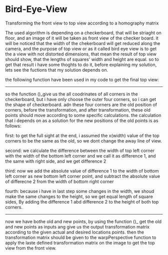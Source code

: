 # Bird-Eye-View
Transforming the front view to top view according to a homography matrix

The used algorithm is depending on a checkerboard, that will be striaght on floor, and an image of it will be taken as front view of the checker board. it will be noticed that the width of the chekerboard will get reduced along the camera, and the purpose of top view or as it called bird eye view is to get the a view with not distorted dimensions, that mean the result of top view should show, that the lengths of squares' width and height are equal. so to get that result i have some thoghts to do it, before explaining my solution, lets see the fuctions that my solution depends on.

the following function have been used in my code to get the final top view:
**********************
so the function ()_give us the all coodrinates of all corners in the checkerboard, but i have only choose the outer four corners, so i can get the shape of checkerboard.
adn these four corners are the old position of corners, before the transformation, and after transformation, these old points should move according to some specific calculations.
the  calculation that i depends on as a solution for the new positions of the old points is as follows:

first: to get the full sight at the end, i assumed the x(width) value of the top corners to be the same as the old, so we dont change the away line of view.

second: we calculate the difference between the width of top left corner with the width of the bottom left corner and we call it as difference 1, and the same with right side, and we get difference 2

third: now we add the absolute value of difference 1 to the width of bottom left corner as new bottom left corner point, and subtract the absolute value of differecne 2 from the width of bottom right corner

fourth: because i have in last step some changes in the width, we shoud make the same changes to the height, so we get equal length of square sides, By adding the difference 1 abd difference 2 to the height of both top corners.
**********************
now we have bothe old and new points, by using the function ()_ get the old and new points as inputs ang give us the output transformation matrix according to the given actual and desired locations points.
then the transformation matrix should be given to the warpPerspective function to apply the laste defined transformation matrix on the image to get the top view from the front view.

